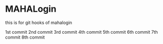 # MAHALogin
this is for git hooks  of mahalogin

1st commit
2nd commit
3rd commit
4th commit
5th commit
6th commit 
7th commit
8th commit

